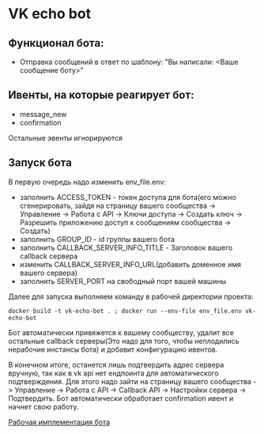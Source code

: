 # VK echo bot

## Функционал бота:
 - Отправка сообщений в ответ по шаблону:  "Вы написали: <Ваше сообщение боту>"


## Ивенты, на которые реагирует бот:</h3>
  - message_new
  - confirmation

Остальные эвенты игнорируются

## Запуск бота

В первую очередь надо изменить env_file.env:
  - заполнить ACCESS_TOKEN - токен доступа для бота(его можно сгенерировать, зайдя на страницу вашего сообщества -> Управление -> Работа с API -> Ключи доступа -> Создать ключ -> Разрешить приложению доступ к сообщениям сообщества -> Создать)
  - заполнить GROUP_ID - id группы вашего бота
  - заполнить CALLBACK_SERVER_INFO_TITLE - Заголовок вашего callback сервера
  - изменить CALLBACK_SERVER_INFO_URL(добавить доменное имя вашего сервера)
  - заполнить SERVER_PORT на свободный порт вашей машины

Далее для запуска выполняем команду в рабочей директории проекта:
```docker
docker build -t vk-echo-bot . ; docker run --env-file env_file.env vk-echo-bot
```
Бот автоматически привяжется к вашему сообществу, удалит все остальные callback серверы(Это надо для того, чтобы неплодились нерабочие инстансы бота) и добавит конфигурацию ивентов.

В конечном итоге, останется лишь подтвердить адрес сервера вручную, так как в vk api нет ендпоинта для автоматического подтверждения. Для этого надо зайти на страницу вашего сообщества -> Управление -> Работа с API -> Callback API -> Настройки сервера -> Подтвердить. Бот автоматически обработает confirmation ивент и начнет свою работу.


[Рабочая имплементация бота](https://vk.com/im?sel=-226051101 "Бот")
